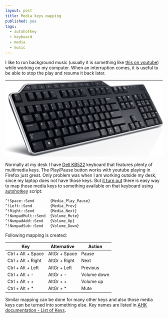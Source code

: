 ```yaml
---
layout: post
title: Media keys mapping
published: yes
tags:
  - autohotkey
  - keyboard
  - media
  - music
---
```

I like to run background music (usually it is something like [this on youtube][2]) while working on my computer. When an interruption comes, it is useful to be able to stop the play and resume it back later. 

![Dell KB522](../img/dell-kb522.jpg)

Normally at my desk I have [Dell KB522][3] keyboard that features plenty of multimedia keys. The Play/Pause button works with youtube playing in Firefox just great. Only problem was when I am working outside my desk, since my laptop does not have those keys. But [it turn out][1] there is easy way to map those media keys to something available on that keyboard using [autohotkey][4] script:

```
^!Space::Send       {Media_Play_Pause}
^!Left::Send        {Media_Prev}
^!Right::Send       {Media_Next}
^!NumpadMult::Send  {Volume_Mute}
^!NumpadAdd::Send   {Volume_Up}
^!NumpadSub::Send   {Volume_Down}
```

Following mapping is created:

| Key                | Alternative   | Action      |
| ------------------ | ------------- | ----------- |
| Ctrl + Alt + Space | AltGr + Space | Pause       |
| Ctrl + Alt + Right | AltGr + Right | Next        |
| Ctrl + Alt + Left  | AltGr + Left  | Previous    |
| Ctrl + Alt + -     | AltGr + -     | Volume down |
| Ctrl + Alt + +     | AltGr + +     | Volume up   |
| Ctrl + Alt + *     | AltGr + *     | Mute        |

Similar mapping can be done for many other keys and also those media keys can be turned into something else. Key names are listed in [AHK documentation - List of Keys][5]. 

[1]: https://gist.github.com/mistic100/d3c0c1eb63fb7e4ee545
[2]: https://www.youtube.com/watch?v=YLTRozsCR1M
[3]: https://www.dell.com/en-us/shop/dell-business-multimedia-keyboard-kb522/apd/331-9653/pc-accessories
[4]: https://www.autohotkey.com/
[5]: https://www.autohotkey.com/docs/v1/KeyList.htm
